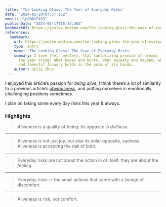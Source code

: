 ```yaml
---
title: 'The Looking Glass: The Year of Everyday Risks'
date: "2024-01-20T07:57:15Z"
emoji: "\U0001F493"
publishDate: "2024-01-17T16:15:36Z"
bookmarkOf: https://joulee.medium.com/the-looking-glass-the-year-of-everyday-risks-c46a9f515d3b
references:
  bookmark:
    url: https://joulee.medium.com/the-looking-glass-the-year-of-everyday-risks-c46a9f515d3b
    type: entry
    name: 'The Looking Glass: The Year of Everyday Risks'
    summary: I love their mystery, that tantalizing promise of dreams — what will
      the year bring? What hopes and hurts, what majesty and mayhem, what lessons
      and laments? January holds in the palm of its hands…
    author: Julie Zhuo
---
```

I enjoyed this article’s passion for _being alive_, I think there’s a lot of similarity to a previous article’s [obviousness](/tags/obviousness), and putting ourselves in emotionally challenging positions sometimes.

I plan on taking some every day risks this year & always.

### Highlights

> _Aliveness_ is a quality of being. Its opposite is _dullness_.

---

> Aliveness is not just joy, but also its polar opposite, sadness. Aliveness is accepting the risk of both.

---

> Everyday risks are not about the action in of itself; they are about the _feeling_.

---

> Everyday risks — the small actions that come with a twinge of discomfort.

---

> Aliveness is risk, not comfort.
